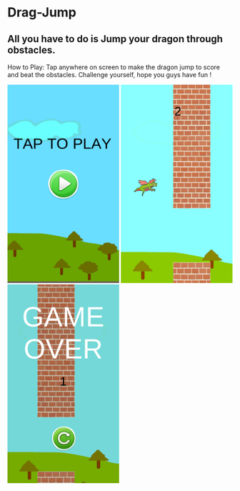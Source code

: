 # Drag-Jump

## All you have to do is Jump your dragon through obstacles.

How to Play:
Tap anywhere on screen to make the dragon jump to score and beat the obstacles.
Challenge yourself, hope you guys have fun !


<img src="https://raw.githubusercontent.com/Prashant-123/Drag-Jump/master/Screenshots/Tap2Play.png" width="250"> <img src="https://raw.githubusercontent.com/Prashant-123/Drag-Jump/master/Screenshots/Score.png" width="250"> <img src="https://raw.githubusercontent.com/Prashant-123/Drag-Jump/master/Screenshots/GameOver.png" width="250">
